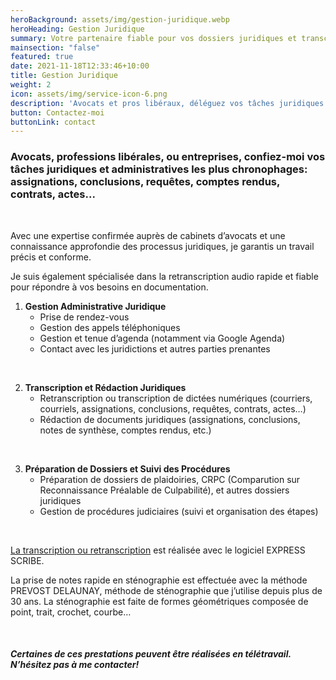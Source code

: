 ```yaml
---
heroBackground: assets/img/gestion-juridique.webp
heroHeading: Gestion Juridique
summary: Votre partenaire fiable pour vos dossiers juridiques et transcriptions!
mainsection: "false"
featured: true
date: 2021-11-18T12:33:46+10:00
title: Gestion Juridique
weight: 2
icon: assets/img/service-icon-6.png
description: 'Avocats et pros libéraux, déléguez vos tâches juridiques chronophages : assignations, contrats, comptes rendus, avec précision et expertise confirmée!'
button: Contactez-moi
buttonLink: contact
---
```

### Avocats, professions libérales, ou entreprises, confiez-moi vos tâches juridiques et administratives les plus chronophages: assignations, conclusions, requêtes, comptes rendus, contrats, actes... 

<br>

Avec une expertise confirmée auprès de cabinets d’avocats et une connaissance approfondie des processus juridiques, je garantis un travail précis et conforme.

Je suis également spécialisée dans la retranscription audio rapide et fiable pour répondre à vos besoins en documentation.

1. **Gestion Administrative Juridique**
      - Prise de rendez-vous
      - Gestion des appels téléphoniques
      - Gestion et tenue d’agenda (notamment via Google Agenda)
      - Contact avec les juridictions et autres parties prenantes

<br>

2. **Transcription et Rédaction Juridiques**
      - Retranscription ou transcription de dictées numériques (courriers, courriels, assignations, conclusions, requêtes, contrats, actes…)
      - Rédaction de documents juridiques (assignations, conclusions, notes de synthèse, comptes rendus, etc.)

<br>

3. **Préparation de Dossiers et Suivi des Procédures**
      - Préparation de dossiers de plaidoiries, CRPC (Comparution sur Reconnaissance Préalable de Culpabilité), et autres dossiers juridiques
      - Gestion de procédures judiciaires (suivi et organisation des étapes)

<br>

[La transcription ou retranscription](https://www.aogestionweb.com/prestations/retranscription/) est réalisée avec le logiciel EXPRESS SCRIBE.

La prise de notes rapide en sténographie est effectuée avec la méthode PREVOST DELAUNAY, méthode de sténographie que j’utilise depuis plus de 30 ans. La sténographie est faite de formes géométriques composée de point, trait, crochet, courbe…

<br>

##### Certaines de ces prestations peuvent être réalisées en télétravail. N’hésitez pas à me contacter!

<br>
